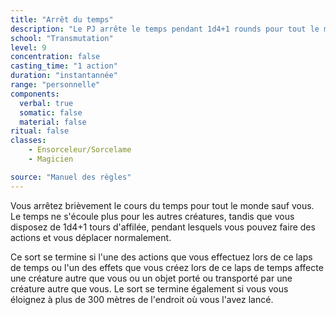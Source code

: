 ```yaml
---
title: "Arrêt du temps"
description: "Le PJ arrête le temps pendant 1d4+1 rounds pour tout le monde sauf lui."
school: "Transmutation"
level: 9
concentration: false
casting_time: "1 action"
duration: "instantannée"
range: "personnelle"
components:
  verbal: true
  somatic: false
  material: false
ritual: false
classes:
    - Ensorceleur/Sorcelame
    - Magicien

source: "Manuel des règles"
---
```

Vous arrêtez brièvement le cours du temps pour tout le monde sauf vous. Le temps ne s'écoule plus pour les autres créatures, tandis que vous disposez de 1d4+1  tours d'affilée, pendant lesquels vous pouvez faire des actions et vous déplacer normalement.

Ce sort se termine si l'une des actions que vous effectuez lors de ce laps de temps ou l'un des effets que vous créez lors de ce laps de temps affecte une créature autre que vous ou un objet porté ou transporté par une créature autre que vous. Le sort se termine également si vous vous éloignez à plus de 300 mètres de l'endroit où vous l'avez lancé.
